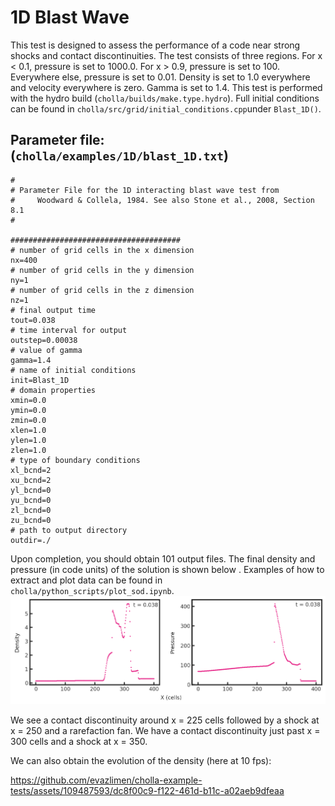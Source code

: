 # 1D Blast Wave
This test is designed to assess the performance of a code near strong shocks and contact discontinuities. The test consists of three regions. For x < 0.1, pressure is set to 1000.0. For x > 0.9, pressure is set to 100. Everywhere else, pressure is set to 0.01. Density is set to 1.0 everywhere and velocity everywhere is zero. Gamma is set to 1.4. This test is performed with the hydro build (`cholla/builds/make.type.hydro`). Full initial conditions can be found in `cholla/src/grid/initial_conditions.cpp`under `Blast_1D()`. 

## Parameter file: (`cholla/examples/1D/blast_1D.txt`)
```
#
# Parameter File for the 1D interacting blast wave test from
#     Woodward & Collela, 1984. See also Stone et al., 2008, Section 8.1
#

######################################
# number of grid cells in the x dimension
nx=400
# number of grid cells in the y dimension
ny=1
# number of grid cells in the z dimension
nz=1
# final output time
tout=0.038
# time interval for output
outstep=0.00038
# value of gamma
gamma=1.4
# name of initial conditions
init=Blast_1D
# domain properties
xmin=0.0
ymin=0.0
zmin=0.0
xlen=1.0
ylen=1.0
zlen=1.0
# type of boundary conditions
xl_bcnd=2
xu_bcnd=2
yl_bcnd=0
yu_bcnd=0
zl_bcnd=0
zu_bcnd=0
# path to output directory
outdir=./
```
Upon completion, you should obtain 101 output files. The final density and pressure (in code units) of the solution is shown below .  Examples of how to extract and plot data can be found in `cholla/python_scripts/plot_sod.ipynb`.  
<img src="./images/1dblast_density_pressure.png" alt="Two scatter plots side by side, showing density vs cells in the x direction on the left and pressure vs cells in the x direction on the right. The density plot shows a curve increasing slightly from close to zero to around a value of 0.2 at x = 225, then jumping to a value of 2, reaching this value at x = 250. Here it jumps discontinously to 5, then decreases rapidly but continuously to 4 at x = 260 and then again to 3 at x = 290. It abruptly jumps at x = 300 to a value of 6, then jumps down to a value of 0.5. At x = 350 it jumps again to 0.2. The pressure plot shows a curve with value of 80 increasing to 110 by x = 250. It then jumps discontinously to a value of 400 and then decreases smoothly until x = 300 to a value of 100. It remains at 100 until x = 350 at which it drops to 10. In the upper right hand corner of both plots is the text 't= 0.038'." width="1200" />  

We see a contact discontinuity around x = 225 cells followed by a shock at x = 250 and a rarefaction fan. We have a contact discontinuity just past x = 300 cells and a shock at x = 350. 

We can also obtain the evolution of the density (here at 10 fps):

https://github.com/evazlimen/cholla-example-tests/assets/109487593/dc8f00c9-f122-461d-b11c-a02aeb9dfeaa
